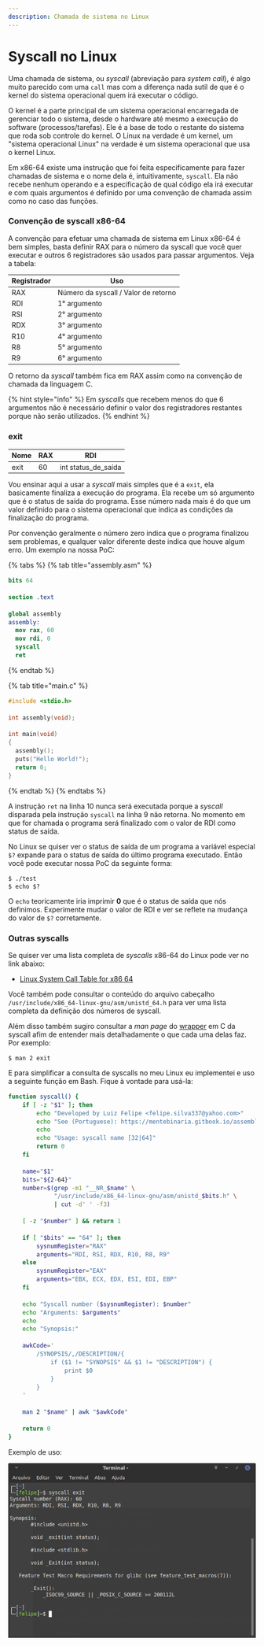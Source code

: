 ```yaml
---
description: Chamada de sistema no Linux
---
```


# Syscall no Linux

Uma chamada de sistema, ou _syscall_ (abreviação para _system call_), é algo muito parecido com uma `call` mas com a diferença nada sutil de que é o kernel do sistema operacional quem irá executar o código.

O kernel é a parte principal de um sistema operacional encarregada de gerenciar todo o sistema, desde o hardware até mesmo a execução do software (processos/tarefas). Ele é a base de todo o restante do sistema que roda sob controle do kernel. O Linux na verdade é um kernel, um "sistema operacional Linux" na verdade é um sistema operacional que usa o kernel Linux.

Em x86-64 existe uma instrução que foi feita especificamente para fazer chamadas de sistema e o nome dela é, intuitivamente, `syscall`. Ela não recebe nenhum operando e a especificação de qual código ela irá executar e com quais argumentos é definido por uma convenção de chamada assim como no caso das funções.

### Convenção de syscall x86-64

A convenção para efetuar uma chamada de sistema em Linux x86-64 é bem simples, basta definir RAX para o número da syscall que você quer executar e outros 6 registradores são usados para passar argumentos. Veja a tabela:

| Registrador | Uso                                  |
| ----------- | ------------------------------------ |
| RAX         | Número da syscall / Valor de retorno |
| RDI         | 1° argumento                         |
| RSI         | 2° argumento                         |
| RDX         | 3° argumento                         |
| R10         | 4° argumento                         |
| R8          | 5° argumento                         |
| R9          | 6° argumento                         |

O retorno da _syscall_ também fica em RAX assim como na convenção de chamada da linguagem C.

{% hint style="info" %}
Em _syscalls_ que recebem menos do que 6 argumentos não é necessário definir o valor dos registradores restantes porque não serão utilizados.
{% endhint %}

### exit

| Nome | RAX | RDI                   |
| ---- | --- | --------------------- |
| exit | 60  | int status\_de\_saída |

Vou ensinar aqui a usar a _syscall_ mais simples que é a `exit`, ela basicamente finaliza a execução do programa. Ela recebe um só argumento que é o status de saída do programa. Esse número nada mais é do que um valor definido para o sistema operacional que indica as condições da finalização do programa.

Por convenção geralmente o número zero indica que o programa finalizou sem problemas, e qualquer valor diferente deste indica que houve algum erro. Um exemplo na nossa PoC:

{% tabs %}
{% tab title="assembly.asm" %}
```nasm
bits 64

section .text

global assembly
assembly:
  mov rax, 60
  mov rdi, 0
  syscall
  ret
```
{% endtab %}

{% tab title="main.c" %}
```c
#include <stdio.h>

int assembly(void);

int main(void)
{
  assembly();
  puts("Hello World!");
  return 0;
}
```
{% endtab %}
{% endtabs %}

A instrução `ret` na linha 10 nunca será executada porque a _syscall_ disparada pela instrução `syscall` na linha 9 não retorna. No momento em que for chamada o programa será finalizado com o valor de RDI como status de saída.

No Linux se quiser ver o status de saída de um programa a variável especial `$?` expande para o status de saída do último programa executado. Então você pode executar nossa PoC da seguinte forma:

```
$ ./test
$ echo $?
```

O `echo` teoricamente iria imprimir **0** que é o status de saída que nós definimos. Experimente mudar o valor de RDI e ver se reflete na mudança do valor de  `$?` corretamente.

### Outras syscalls

Se quiser ver uma lista completa de _syscalls_ x86-64 do Linux pode ver no link abaixo:

* [Linux System Call Table for x86 64](https://blog.rchapman.org/posts/Linux\_System\_Call\_Table\_for\_x86\_64/)

Você também pode consultar o conteúdo do arquivo cabeçalho `/usr/include/x86_64-linux-gnu/asm/unistd_64.h` para ver uma lista completa da definição dos números de syscall.

Além disso também sugiro consultar a _man page_ do [wrapper](https://pt.wikipedia.org/wiki/Wrapper) em C da syscall afim de entender mais detalhadamente o que cada uma delas faz. Por exemplo:

```
$ man 2 exit
```

E para simplificar a consulta de syscalls no meu Linux eu implementei e uso a seguinte função em Bash. Fique à vontade para usá-la:

```bash
function syscall() {
	if [ -z "$1" ]; then
		echo "Developed by Luiz Felipe <felipe.silva337@yahoo.com>"
		echo "See (Portuguese): https://mentebinaria.gitbook.io/assembly-x86"
		echo
		echo "Usage: syscall name [32|64]"
		return 0
	fi

	name="$1"
	bits="${2-64}"
	number=$(grep -m1 "__NR_$name" \
			 "/usr/include/x86_64-linux-gnu/asm/unistd_$bits.h" \
			 | cut -d' ' -f3)

	[ -z "$number" ] && return 1

	if [ "$bits" == "64" ]; then
		sysnumRegister="RAX"
		arguments="RDI, RSI, RDX, R10, R8, R9"
	else
		sysnumRegister="EAX"
		arguments="EBX, ECX, EDX, ESI, EDI, EBP"
	fi

	echo "Syscall number ($sysnumRegister): $number"
	echo "Arguments: $arguments"
	echo
	echo "Synopsis:"

	awkCode='
		/SYNOPSIS/,/DESCRIPTION/{
			if ($1 != "SYNOPSIS" && $1 != "DESCRIPTION") {
				print $0
			}
		}
	'

	man 2 "$name" | awk "$awkCode"

	return 0
}
```

Exemplo de uso:

![](<../.gitbook/assets/image (16).png>)

